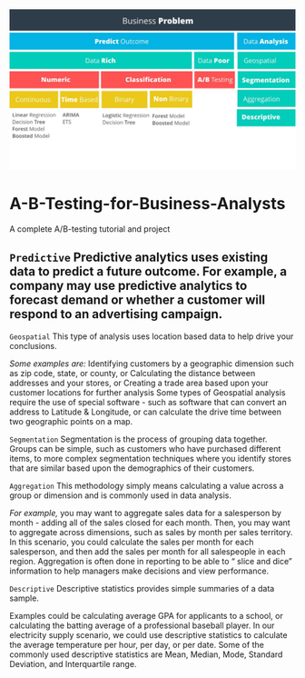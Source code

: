 <img src="methodology-map.jpg">


# A-B-Testing-for-Business-Analysts
A complete A/B-testing tutorial and project


`Predictive`
Predictive analytics uses existing data to predict a future outcome. For example, a company may use predictive analytics to forecast demand or whether a customer will respond to an advertising campaign.
---

`Geospatial`
This type of analysis uses location based data to help drive your conclusions. 

_Some examples are:_
Identifying customers by a geographic dimension such as zip code, state, or county, or
Calculating the distance between addresses and your stores, or
Creating a trade area based upon your customer locations for further analysis
Some types of Geospatial analysis require the use of special software - such as software that can convert an address to Latitude & Longitude, or can calculate the drive time between two geographic points on a map.

`Segmentation`
Segmentation is the process of grouping data together. Groups can be simple, such as customers who have purchased different items, to more complex segmentation techniques where you identify stores that are similar based upon the demographics of their customers.

`Aggregation`
This methodology simply means calculating a value across a group or dimension and is commonly used in data analysis. 

_For example,_ you may want to aggregate sales data for a salesperson by month - adding all of the sales closed for each month. Then, you may want to aggregate across dimensions, such as sales by month per sales territory. In this scenario, you could calculate the sales per month for each salesperson, and then add the sales per month for all salespeople in each region.
Aggregation is often done in reporting to be able to “ slice and dice” information to help managers make decisions and view performance.

`Descriptive`
Descriptive statistics provides simple summaries of a data sample. 

Examples could be calculating average GPA for applicants to a school, or calculating the batting average of a professional baseball player. In our electricity supply scenario, we could use descriptive statistics to calculate the average temperature per hour, per day, or per date.
Some of the commonly used descriptive statistics are Mean, Median, Mode, Standard Deviation, and Interquartile range.
